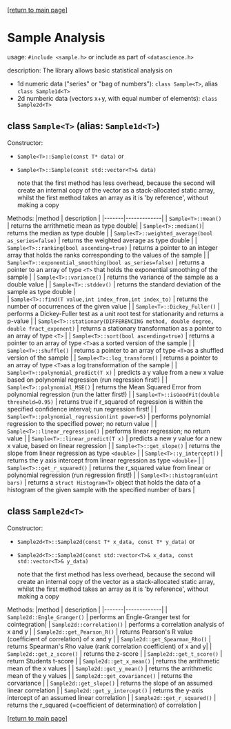 [[return to main page]](../../../README.md)
# Sample Analysis     
usage: `#include <sample.h>` or include as part of `<datascience.h>`

description:
The library allows basic statistical analysis on
- 1d numeric data ("series" or "bag of numbers"): `class Sample<T>`, alias `class Sample1d<T>`
- 2d numberic data (vectors x+y, with equal number of elements): `class Sample2d<T>`

## class `Sample<T>` (alias: `Sample1d<T>`)

Constructor:
- `Sample<T>::Sample(const T* data)` or
- `Sample<T>::Sample(const std::vector<T>& data)`

  note that the first method has less overhead, because the second will
  create an internal copy of the vector as a stack-allocated static array,
  whilst the first method takes an array as it is 'by reference',
  without making a copy

Methods:
|method | description |
|-------|-------------|
| `Sample<T>::mean()` | returns the arrithmetic mean as type double|
| `Sample<T>::median()`| returns the median as type double |
| `Sample<T>::weighted_average(bool as_series=false)` | returns the weighted average as type double |
| `Sample<T>::ranking(bool ascending=true)` | returns a pointer to an integer array that holds the ranks corresponding to the values of the sample |
| `Sample<T>::exponential_smoothing(bool as_series=false)` | returns a pointer to an array of type `<T>` that holds the exponential smoothing of the sample |
| `Sample<T>::variance()` | returns the variance of the sample as a double value |
| `Sample<T>::stddev()` | returns the standard deviation of the sample as type double |    
| `Sample<T>::find(T value,int index_from,int index_to)` | returns the number of occurrences of the given value |
| `Sample<T>::Dickey_Fuller()` | performs a Dickey-Fuller test as a unit root test for stationarity and returns a p-value |
| `Sample<T>::stationary(DIFFERENCING method, double degree, double fract_exponent)` | returns a stationary transformation as a pointer to an array of type `<T>` |
| `Sample<T>::sort(bool ascending=true)` | returns a pointer to an array of type `<T>`as a sorted version of the sample |
| `Sample<T>::shuffle()` | returns a pointer to an array of type `<T>`as a shuffled version of the sample |
| `Sample<T>::log_transform()` | returns a pointer to an array of type `<T>`as a log transformation of the sample |
| `Sample<T>::polynomial_predict(T x)` | predicts a y value from a new x value based on polynomial regression (run regression first!) |
| `Sample<T>::polynomial_MSE()` | returns the Mean Squared Error from polynomial regression (run the latter first!) |
| `Sample<T>::isGoodFit(double threshold=0.95)` | returns true if r_squared of regression is within the specified confidence interval; run regression first! |
| `Sample<T>::polynomial_regression(int power=5)` | performs polynomial regression to the specified power; no return value |
| `Sample<T>::linear_regression()` | performs linear regression; no return value |
| `Sample<T>::linear_predict(T x)` | predicts a new y value for a new x value, based on linear regression |
| `Sample<T>::get_slope()` | returns the slope from linear regression as type `<double>` |
| `Sample<T>::y_intercept()` | returns the y axis intercept from linear regression as type `<double>` |
| `Sample<T>::get_r_squared()` | returns the r_squared value from linear or polynomial regression (run regression first!) |
| `Sample<T>::histogram(uint bars)` | returns a `struct Histogram<T>` object that holds the data of a histogram of the given sample with the specified number of bars |

## class `Sample2d<T>`
Constructor:
- `Sample2d<T>::Sample2d(const T* x_data, const T* y_data)` or
- `Sample2d<T>::Sample2d(const std::vector<T>& x_data, const std::vector<T>& y_data)`

  note that the first method has less overhead, because the second will
  create an internal copy of the vector as a stack-allocated static array,
  whilst the first method takes an array as it is 'by reference',
  without making a copy

Methods:
|method | description |
|-------|-------------|
| `Sample2d::Engle_Granger()` | performs an Engle-Granger test for cointegration|
| `Sample2d::correlation()` | performs a correlation analysis of x and y |
| `Sample2d::get_Pearson_R()` | returns Pearson's R value (coefficient of correlation) of x and y |
| `Sample2d::get_Spearman_Rho()` | returns Spearman's Rho value (rank correlation coefficient) of x and y|
| `Sample2d::get_z_score()` | returns the z-score |
| `Sample2d::get_t_score()` | return Students t-score |
| `Sample2d::get_x_mean()` | returns the arrithmetic mean of the x values |
| `Sample2d::get_y_mean()` | returns the arrithmetic mean of the y values |
| `Sample2d::get_covariance()` | returns the corvariance |
| `Sample2d::get_slope()` | returns the slope of an assumed linear correlation |
| `Sample2d::get_y_intercept()` | returns the y-axis intercept of an assumed linear correlation |
| `Sample2d::get_r_squared()` | returns the r_squared (=coefficient of determination) of correlation | 

[[return to main page]](../../../README.md)